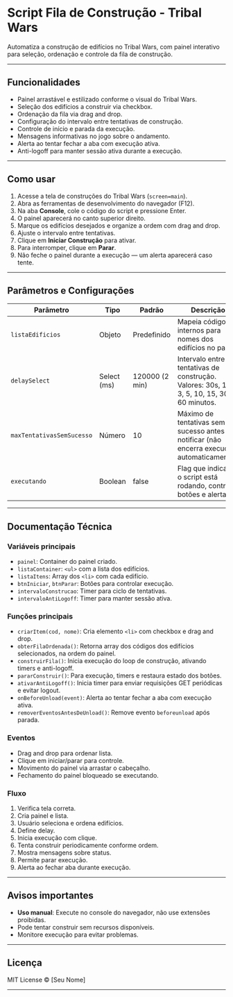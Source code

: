 # Script Fila de Construção - Tribal Wars

Automatiza a construção de edifícios no Tribal Wars, com painel interativo para seleção, ordenação e controle da fila de construção.

---

## Funcionalidades

- Painel arrastável e estilizado conforme o visual do Tribal Wars.
- Seleção dos edifícios a construir via checkbox.
- Ordenação da fila via drag and drop.
- Configuração do intervalo entre tentativas de construção.
- Controle de início e parada da execução.
- Mensagens informativas no jogo sobre o andamento.
- Alerta ao tentar fechar a aba com execução ativa.
- Anti-logoff para manter sessão ativa durante a execução.

---

## Como usar

1. Acesse a tela de construções do Tribal Wars (`screen=main`).
2. Abra as ferramentas de desenvolvimento do navegador (F12).
3. Na aba **Console**, cole o código do script e pressione Enter.
4. O painel aparecerá no canto superior direito.
5. Marque os edifícios desejados e organize a ordem com drag and drop.
6. Ajuste o intervalo entre tentativas.
7. Clique em **Iniciar Construção** para ativar.
8. Para interromper, clique em **Parar**.
9. Não feche o painel durante a execução — um alerta aparecerá caso tente.

---

## Parâmetros e Configurações

| Parâmetro                       | Tipo           | Padrão           | Descrição                                                                                         |
|--------------------------------|----------------|------------------|-------------------------------------------------------------------------------------------------|
| `listaEdificios`               | Objeto         | Predefinido      | Mapeia códigos internos para nomes dos edifícios no painel.                                    |
| `delaySelect`                  | Select (ms)    | 120000 (2 min)   | Intervalo entre tentativas de construção. Valores: 30s, 1, 2, 3, 5, 10, 15, 30, 60 minutos.    |
| `maxTentativasSemSucesso`      | Número         | 10               | Máximo de tentativas sem sucesso antes de notificar (não encerra execução automaticamente).      |
| `executando`                   | Boolean        | false            | Flag que indica se o script está rodando, controla botões e alertas.                           |

---

## Documentação Técnica

### Variáveis principais

- `painel`: Container do painel criado.
- `listaContainer`: `<ul>` com a lista dos edifícios.
- `listaItens`: Array dos `<li>` com cada edifício.
- `btnIniciar`, `btnParar`: Botões para controlar execução.
- `intervaloConstrucao`: Timer para ciclo de tentativas.
- `intervaloAntiLogoff`: Timer para manter sessão ativa.

### Funções principais

- `criarItem(cod, nome)`: Cria elemento `<li>` com checkbox e drag and drop.
- `obterFilaOrdenada()`: Retorna array dos códigos dos edifícios selecionados, na ordem do painel.
- `construirFila()`: Inicia execução do loop de construção, ativando timers e anti-logoff.
- `pararConstruir()`: Para execução, timers e restaura estado dos botões.
- `ativarAntiLogoff()`: Inicia timer para enviar requisições GET periódicas e evitar logout.
- `onBeforeUnload(event)`: Alerta ao tentar fechar a aba com execução ativa.
- `removerEventosAntesDeUnload()`: Remove evento `beforeunload` após parada.

### Eventos

- Drag and drop para ordenar lista.
- Clique em iniciar/parar para controle.
- Movimento do painel via arrastar o cabeçalho.
- Fechamento do painel bloqueado se executando.

### Fluxo

1. Verifica tela correta.
2. Cria painel e lista.
3. Usuário seleciona e ordena edifícios.
4. Define delay.
5. Inicia execução com clique.
6. Tenta construir periodicamente conforme ordem.
7. Mostra mensagens sobre status.
8. Permite parar execução.
9. Alerta ao fechar aba durante execução.

---

## Avisos importantes

- **Uso manual**: Execute no console do navegador, não use extensões proibidas.
- Pode tentar construir sem recursos disponíveis.
- Monitore execução para evitar problemas.

---

## Licença

MIT License © [Seu Nome]

---

